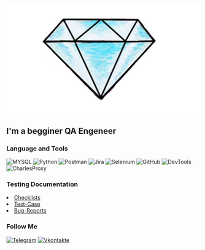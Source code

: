 [![Header](https://github.com/Almaziti/ALmaziti/blob/main/assets/1635829851_3-flomaster-club-p-brilliant-narisovannii-krasivii-risunok-3.jpg)](https://t.me/almaz_o)

## I'm a begginer QA Engeneer

### Language and Tools
![MYSQL](https://img.shields.io/badge/-MYSQL-090909?style=for-the-badge&logo=mysql&logoColor=D46E2B)
![Python](https://img.shields.io/badge/-Python-090909?style=for-the-badge&logo=python&logoColor=8BB7DD-FFDF63)
![Postman](https://img.shields.io/badge/-Postman-090909?style=for-the-badge&logo=Postman&logoColor=FF7A4C)
![Jira](https://img.shields.io/badge/-Jira-090909?style=for-the-badge&logo=jira&logoColor=024FC6)
![Selenium](https://img.shields.io/badge/-Selenium-090909?style=for-the-badge&logo=Selenium&logoColor=00AD01)
![GitHub](https://img.shields.io/badge/-GitHub-090909?style=for-the-badge&logo=GitHub&logoColor=8CC3D7)
![DevTools](https://img.shields.io/badge/-DevTools-090909?style=for-the-badge&logo=googlechrome&logoColor=2674f2)
![CharlesProxy](https://img.shields.io/badge/-CharlesProxy-090909?style=for-the-badge&logo=CharlesProxy&logoColor=024FC6)

### Testing Documentation

<li><a href="https://github.com/artichokeee/checklist">Checklists</a>
<li><a href="https://github.com/artichokeee/checklist">Test-Case</a>
<li><a href="https://github.com/artichokeee/checklist">Bug-Reports</a>


### Follow Me 
[![Telegram](https://img.shields.io/badge/-Telegram-090909?style=for-the-badge&logo=Telegram&logoColor=26A8E8)](https://t.me/almaz_o)
[![Vkontakte](https://img.shields.io/badge/-VK-090909?style=for-the-badge&logo=VK&logoColor=4C75A3)](https://vk.com/almaziti)
